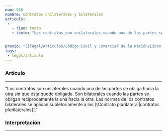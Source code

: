 ```yaml
---
num: 966
nombre: Contratos unilaterales y bilaterales
articulo: 
 - 
   - tipo: texto
   - texto: "Los contratos son unilaterales cuando una de las partes se obliga hacia la otra sin que ésta quede obligada. Son bilaterales cuando las partes se obligan recíprocamente la una hacia la otra. Las normas de los contratos bilaterales se aplican supletoriamente a los contratos plurilaterales."


previo: "[[legal/Articulos/Código Civil y Comercial de la Nación/Libro Tercero/Título 2/Capítulo 2/Capítulo 2, Clasificación de los contratos.md|Capítulo 2, Clasificación de los contratos]]"
tags: 
 - legal/articulo
---
```

### Artículo
---
"Los contratos son unilaterales cuando una de las partes se obliga hacia la otra sin que ésta quede obligada. Son bilaterales cuando las partes se obligan recíprocamente la una hacia la otra. Las normas de los contratos bilaterales se aplican supletoriamente a los [[Contrato plurilateral|contratos plurilaterales]]."

### Interpretación
---
